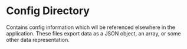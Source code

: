 # Config Directory
Contains config information which wll be referenced elsewhere in the application. These files export data as a JSON
object, an array, or some other data representation.